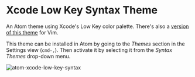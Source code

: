 # Xcode Low Key Syntax Theme

An Atom theme using Xcode's Low Key color palette. There's also a
[version of this theme](https://github.com/dgraham/xcode-low-key-vim) for Vim.

This theme can be installed in Atom by going to the _Themes_ section in the
Settings view (`cmd-,`). Then activate it by selecting it from the
_Syntax Themes_ drop-down menu.

![atom-xcode-low-key-syntax](https://cloud.githubusercontent.com/assets/122102/3697026/f7ef1de8-139b-11e4-8b63-3fbe9785ec9d.png)

